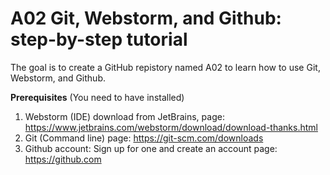 # A02 Git, Webstorm, and Github: step-by-step tutorial
The goal is to create a GitHub repistory named A02 to learn how to use Git, Webstorm, and Github.

**Prerequisites** (You need to have installed)

1. Webstorm (IDE) download from JetBrains, page: https://www.jetbrains.com/webstorm/download/download-thanks.html
2. Git (Command line) page: https://git-scm.com/downloads
3. Github account: Sign up for one and create an account page: https://github.com
